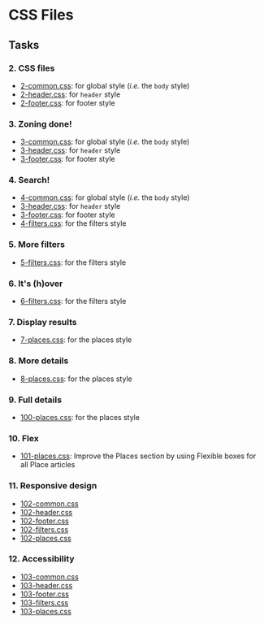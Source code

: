 # CSS Files

## Tasks

### 2. CSS files
* [2-common.css](./2-common.css): for global style (*i.e.* the `body` style) 
* [2-header.css](./2-header.css): for `header` style
* [2-footer.css](./2-footer.css): for footer style

### 3. Zoning done!
* [3-common.css](./3-common.css): for global style (*i.e.* the `body` style)
* [3-header.css](./3-header.css): for `header` style
* [3-footer.css](./3-footer.css): for footer style

### 4. Search!
* [4-common.css](./4-common.css): for global style (*i.e.* the `body` style)
* [3-header.css](./3-header.css): for `header` style
* [3-footer.css](./3-footer.css): for footer style
* [4-filters.css](./4-filters.css): for the filters style

### 5. More filters
* [5-filters.css](./5-filters.css): for the filters style

### 6. It's (h)over
* [6-filters.css](./6-filters.css): for the filters style

### 7. Display results
* [7-places.css](./7-places.css): for the places style

### 8. More details
* [8-places.css](./8-places.css): for the places style

### 9. Full details
* [100-places.css](./100-places.css): for the places style

### 10. Flex
* [101-places.css](./101-places.css): Improve the Places section by using Flexible boxes for all Place articles

### 11. Responsive design
* [102-common.css](./102-common.css)
* [102-header.css](./102-header.css)
* [102-footer.css](./102-footer.css)
* [102-filters.css](./102-filters.css)
* [102-places.css](./102-places.css)

### 12. Accessibility
* [103-common.css](./103-common.css)
* [103-header.css](./103-header.css)
* [103-footer.css](./103-footer.css)
* [103-filters.css](./103-filters.css)
* [103-places.css](./103-places.css)
